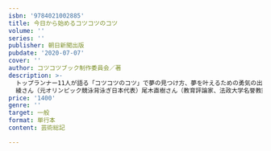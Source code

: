 ```yaml
---
isbn: '9784021002885'
title: 今日から始めるコツコツのコツ
volume: ''
series: ''
publisher: 朝日新聞出版
pubdate: '2020-07-07'
cover: ''
author: コツコツブック制作委員会／著
description: >-
  トップランナー11人が語る「コツコツのコツ」で夢の見つけ方、夢を叶えるための勇気の出し方がわかる！さまざまな分野で活躍するトップランナー11人が実践してきた、「コツコツのコツ」をまとめた一冊。11人の子どもの頃のエピソードから夢を見つけるまでの話、夢や目標に向かってどのように進んできたのか、失敗や挫折、苦しい時期の乗り越え方などを紹介しています。すでに明確な夢がある人、まだ将来の自分が想像できない人、あるいは夢があるのにうまくいかない人にもおすすめです。トップランナー11人のインタビューに加え、２人のエキスパートによるアドバイスも掲載。さまざまな「コツコツのコツ」にヒントを得て、今すでに続けている「コツコツ」をさらに続けて力を伸ばしたり、自分流の「コツコツ」を始めるためにまわりの人と一緒に話し合ったりしてもいいでしょう。人には必ず「才能」や「可能性」が眠っていて、誰もが磨けば輝く「金のタマゴ」を持っています。挫けそうになったときは、この本で語られている「コツコツのコツ」を思い出し、一歩ずつ前に進んでください。【本書に登場する人たち】中村憲剛さん　（プロサッカー選手・川崎フロンターレ所属）ＬｉＬｉＣｏさん（タレント・映画コメンテーター）葛西紀明さん（スキージャンプ選手・土屋ホーム所属）寺川
  綾さん（元オリンピック競泳背泳ぎ日本代表）尾木直樹さん（教育評論家、法政大学名誉教授）ケンブリッジ飛鳥さん（陸上競技選手・NIKE所属）宮本笑里さん（バイオリニスト）鈴木おさむさん（放送作家）田口亜希さん（元パラリンピック射撃日本代表）和田由貴さん（節約アドバイザー）小林快次さん（古生物学者）林家たい平さん（落語家）羽生善治さん（棋士）
price: '1400'
genre: ''
target: 一般
format: 単行本
content: 芸術総記

---
```

